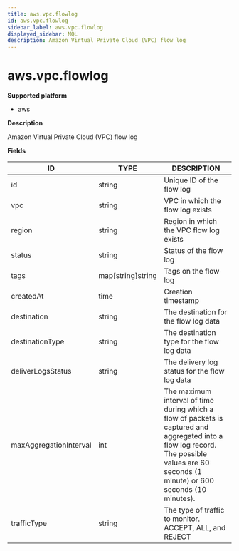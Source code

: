 ```yaml
---
title: aws.vpc.flowlog
id: aws.vpc.flowlog
sidebar_label: aws.vpc.flowlog
displayed_sidebar: MQL
description: Amazon Virtual Private Cloud (VPC) flow log
---
```


# aws.vpc.flowlog

**Supported platform**

- aws

**Description**

Amazon Virtual Private Cloud (VPC) flow log

**Fields**

| ID                     | TYPE              | DESCRIPTION                                                                                                                                                                               |
| ---------------------- | ----------------- | ----------------------------------------------------------------------------------------------------------------------------------------------------------------------------------------- |
| id                     | string            | Unique ID of the flow log                                                                                                                                                                 |
| vpc                    | string            | VPC in which the flow log exists                                                                                                                                                          |
| region                 | string            | Region in which the VPC flow log exists                                                                                                                                                   |
| status                 | string            | Status of the flow log                                                                                                                                                                    |
| tags                   | map[string]string | Tags on the flow log                                                                                                                                                                      |
| createdAt              | time              | Creation timestamp                                                                                                                                                                        |
| destination            | string            | The destination for the flow log data                                                                                                                                                     |
| destinationType        | string            | The destination type for the flow log data                                                                                                                                                |
| deliverLogsStatus      | string            | The delivery log status for the flow log data                                                                                                                                             |
| maxAggregationInterval | int               | The maximum interval of time during which a flow of packets is captured and aggregated into a flow log record. The possible values are 60 seconds (1 minute) or 600 seconds (10 minutes). |
| trafficType            | string            | The type of traffic to monitor. ACCEPT, ALL, and REJECT                                                                                                                                   |
